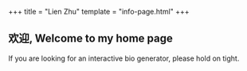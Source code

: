 +++
title = "Lien Zhu"
template = "info-page.html"
+++

## 欢迎, Welcome to my home page

If you are looking for an interactive bio generator, please hold on tight.
